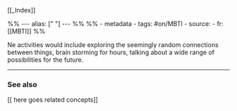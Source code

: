 
[[_Index]]

%% ---
alias: [" "]
--- %%
%% - metadata
	- tags: #on/MBTI 
	- source: 
	- fr: [[MBTI]]
%%

Ne activities would include exploring the seemingly random connections between things, brain storming for hours, talking about a wide range of possibilities for the future.

-------------
### See also
[[ here goes related concepts]]

